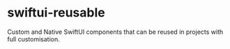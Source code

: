 # swiftui-reusable
Custom and Native SwiftUI components that can be reused in projects with full customisation.
